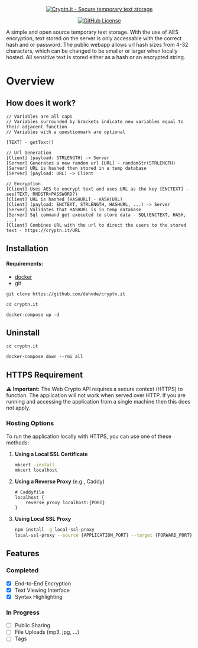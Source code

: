 <p align="center">
    <a href="https://cryptn.it" target="_blank" rel="noopener">
        <img src="https://i.imgur.com/DagbkPo.png" alt="Cryptn.it - Secure temporary text storage" />
    </a>
</p>

<p align="center">
	<a href="https://github.com/dahvde/cryptn.it/blob/main/LICENSE">
		<img alt="GitHub License" src="https://img.shields.io/github/license/dahvde/cryptn.it">
    </a>
</p>

A simple and open source temporary text storage. With the use of AES encryption, text stored on the server is only accessable with the correct hash and or password. The public webapp allows url hash sizes from 4-32 characters, which can be changed to be smaller or larger when locally hosted. All sensitive text is stored either as a hash or an encrypted string.

# Overview

## How does it work?

```
// Variables are all caps
// Variables surrounded by brackets indicate new variables equal to their adjacent function
// Variables with a questionmark are optional

[TEXT] - getText()

// Url Generation
[Client] (payload: STRLENGTH) -> Server
[Server] Generates a new random url [URL] - randomStr(STRLENGTH)
[Server] URL is hashed then stored in a temp database
[Server] (payload: URL) -> Client

// Encryption
[Client] Uses AES to encrypt text and uses URL as the key [ENCTEXT] - aes(TEXT, RNDSTR+PASSWORD?)
[Client] URL is hashed [HASHURL] - HASH(URL)
[Client] (payload: ENCTEXT, STRLENGTH, HASHURL, ...) -> Server
[Server] Validates that HASHURL is in temp database
[Server] Sql command get executed to store data - SQL(ENCTEXT, HASH, ...)
[Client] Combines URL with the url to direct the users to the stored text - https://cryptn.it/URL
```

## Installation

#### Requirements:

- [docker](https://docs.docker.com/engine/install/)
- git

```
git clone https://github.com/dahvde/cryptn.it
```

```
cd cryptn.it
```

```
docker-compose up -d
```

## Uninstall

```
cd cryptn.it
```

```
docker-compose down --rmi all
```

## HTTPS Requirement

⚠️ **Important:** The Web Crypto API requires a secure context (HTTPS) to function. The application will not work when served over HTTP. If you are running and accessing the application from a single machine then this does not apply.

### Hosting Options

To run the application locally with HTTPS, you can use one of these methods:

1. **Using a Local SSL Certificate**

   ```bash
   mkcert -install
   mkcert localhost
   ```

2. **Using a Reverse Proxy** (e.g., Caddy)

   ```
   # Caddyfile
   localhost {
       reverse_proxy localhost:{PORT}
   }
   ```

3. **Using Local SSL Proxy**
   ```bash
   npm install -g local-ssl-proxy
   local-ssl-proxy --source {APPLICATION_PORT} --target {FORWARD_PORT}
   ```

## Features

### Completed

- [x] End-to-End Encryption
- [x] Text Viewing Interface
- [x] Syntax Highlighting

### In Progress

- [ ] Public Sharing
- [ ] File Uploads (mp3, jpg, ...)
- [ ] Tags
